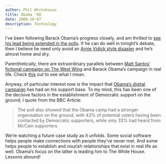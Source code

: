 ```yaml
---
author: Phil Whitehouse
title: Obama '08
date: 2008-10-07
description: Technology
---
```

I’ve been following Barack Obama’s progress closely, and am thrilled to [see his lead being extended in the polls](http://news.bbc.co.uk/1/hi/world/americas/7656382.stm). If he can do well in tonight’s debate, then I believe he need only avoid an [Arnie Vidick style disaster](http://en.wikipedia.org/wiki/Arnold_Vinick#Presidential_Campaign) and he’s almost home and dry.

Parenthetically, there are extraordinary parallels between [Matt Santos‘ fictional campaign on The West Wing](http://en.wikipedia.org/wiki/Matt_Santos) and Barack Obama’s campaign in real life. Check [this](http://nhsblogdoc.blogspot.com/2008/02/barack-obama-and-matt-santos.html) out to see what I mean.

Anyway, of particular interest now is the impact that [Obama’s digital campaign](http://www.barackobama.com/) has had on his support base. To my mind, this has been one of the decisive factors in the establishment of Democratic support on the ground; I quote from the BBC Article:

> The poll also showed that the Obama camp had a stronger organisation on the ground, with 43% of potential voters having been contacted by Democratic supporters, while only 33% had heard from McCain supporters.

We’re watching a future case study as it unfolds. Some social software helps people make connections with people they’ve never met. And some helps people to establish and nourish relationships that exist in real life as well. Obama’s focus on the latter is leading him to The White House. Lessons abound!
